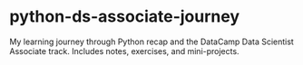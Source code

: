 # python-ds-associate-journey
My learning journey through Python recap and the DataCamp Data Scientist Associate track. Includes notes, exercises, and mini-projects.
